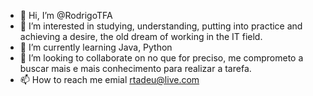 - 👋 Hi, I’m @RodrigoTFA
- 👀 I’m interested in studying, understanding, putting into practice and achieving a desire, the old dream of working in the IT field.
- 🌱 I’m currently learning Java, Python  
- 💞️ I’m looking to collaborate on  no que for preciso, me comprometo a buscar mais e mais conhecimento para realizar a tarefa.
- 📫 How to reach me  emial rtadeu@live.com 

<!---
RodrigoTFA/RodrigoTFA is a ✨ special ✨ repository because its `README.md` (this file) appears on your GitHub profile.
You can click the Preview link to take a look at your changes.
--->
